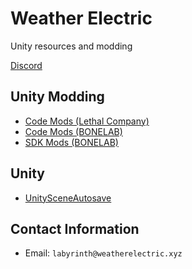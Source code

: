 # Weather Electric

Unity resources and modding

[Discord](https://weatherelectric.xyz/discord)

## Unity Modding

* [Code Mods (Lethal Company)](https://thunderstore.io/c/lethal-company/p/SoulWithMae/)
* [Code Mods (BONELAB)](https://thunderstore.io/c/bonelab/p/SoulWithMae/)
* [SDK Mods (BONELAB)](https://mod.io/u/soulwithmae/)

## Unity

* [UnitySceneAutosave](https://github.com/WeatherElectric/UnitySceneAutoSave)

## Contact Information

* Email: `labyrinth@weatherelectric.xyz`
